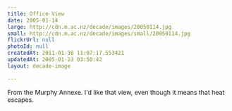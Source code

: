 ```yaml
---
title: Office View
date: 2005-01-14
large: http://cdn.m.ac.nz/decade/images/20050114.jpg
small: http://cdn.m.ac.nz/decade/images/small/20050114.jpg
flickrUrl: null
photoId: null
createdAt: 2011-01-30 11:07:17.553421
updatedAt: 2005-01-23 03:50:42
layout: decade-image

---
```

From the Murphy Annexe. I'd like that view, even though it means that heat escapes.
